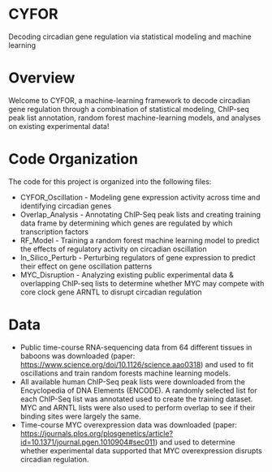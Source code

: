 # CYFOR
Decoding circadian gene regulation via statistical modeling and machine learning

# Overview
Welcome to CYFOR, a machine-learning framework to decode circadian gene regulation through a combination of statistical modeling, ChIP-seq peak list annotation, random forest machine-learning models, and analyses on existing experimental data!

# Code Organization
The code for this project is organized into the following files:
- CYFOR_Oscillation - Modeling gene expression activity across time and identifying circadian genes
- Overlap_Analysis - Annotating ChIP-Seq peak lists and creating training data frame by determining which genes are regulated by which transcription factors
- RF_Model - Training a random forest machine learning model to predict the effects of regulatory activity on circadian oscillation
- In_Silico_Perturb - Perturbing regulators of gene expression to predict their effect on gene oscillation patterns
- MYC_Disruption - Analyzing existing public experimental data & overlapping ChIP-seq lists to determine whether MYC may compete with core clock gene ARNTL to disrupt circadian regulation

# Data
- Public time-course RNA-sequencing data from 64 different tissues in baboons was downloaded (paper: https://www.science.org/doi/10.1126/science.aao0318) and used to fit oscillations and train random forests machine learning models.
- All available human ChIP-Seq peak lists were downloaded from the Encyclopedia of DNA Elements (ENCODE). A randomly selected list for each ChIP-Seq list was annotated used to create the training dataset. MYC and ARNTL lists were also used to perform overlap to see if their binding sites were largely the same.
- Time-course MYC overexpression data was downloaded (paper: https://journals.plos.org/plosgenetics/article?id=10.1371/journal.pgen.1010904#sec011) and used to determine whether experimental data supported that MYC overexpression disrupts circadian regulation.
